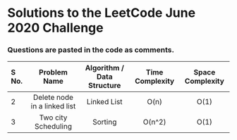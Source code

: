 # Solutions to the LeetCode June 2020 Challenge

### Questions are pasted in the code as comments.
| S No. | Problem Name | Algorithm / Data Structure | Time Complexity | Space Complexity |
| :--- | :---: | :---: | :---: | :---: | 
| 2 | Delete node in a linked list | Linked List | O(n) | O(1) |
| 3 | Two city Scheduling | Sorting | O(n^2) | O(1) |